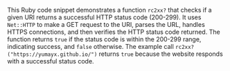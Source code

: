 This Ruby code snippet demonstrates a function `rc2xx?` that checks if a given URI returns a successful HTTP status code (200-299). It uses `Net::HTTP` to make a GET request to the URI, parses the URL, handles HTTPS connections, and then verifies the HTTP status code returned. The function returns `true` if the status code is within the 200-299 range, indicating success, and `false` otherwise.  The example call `rc2xx?("https://yumayx.github.io/")` returns `true` because the website responds with a successful status code.

